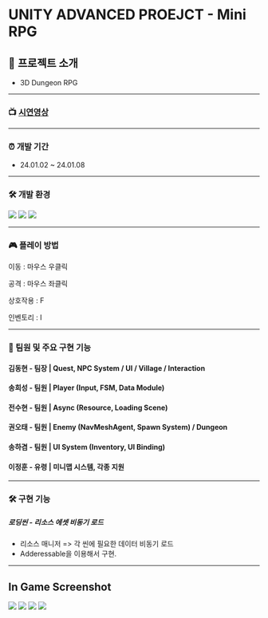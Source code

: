  # UNITY ADVANCED PROEJCT - Mini RPG

## 🎪 프로젝트 소개
- 3D Dungeon RPG
***
### 📺 [시연영상](https://www.youtube.com/watch?v=ZzmL-MVHuPk)
***
### ⏰ 개발 기간
- 24.01.02 ~ 24.01.08
***
### 🛠 개발 환경
<a><img src="https://img.shields.io/badge/csharp-512BD4?style=flat-square&logo=csharp&logoColor=white"/></a>
<a><img src="https://img.shields.io/badge/visualstudio-5C2D91?style=flat-square&logo=visualstudio&logoColor=white"/></a>
<a><img src="https://img.shields.io/badge/unity-000000?style=flat-square&logo=unity&logoColor=white"/></a>

***
### 🎮 플레이 방법

이동 : 마우스 우클릭

공격 : 마우스 좌클릭

상호작용 : F
  
인벤토리 : I

***
### 🤝 팀원 및 주요 구현 기능
#### 김동현 - 팀장 | Quest, NPC System / UI / Village / Interaction

#### 송희성 - 팀원 | Player (Input, FSM, Data Module)

#### 전수현 - 팀원 | Async (Resource, Loading Scene)

#### 권오태 - 팀원 | Enemy (NavMeshAgent, Spawn System) / Dungeon

#### 송하겸 - 팀원 | UI System (Inventory, UI Binding)

#### 이정훈 - 유령 | 미니맵 시스템, 각종 지원

***
### 🛠 구현 기능

##### 로딩씬 - 리소스 에셋 비동기 로드
- 리소스 매니저 => 각 씬에 필요한 데이터 비동기 로드
- Adderessable을 이용해서 구현. 


---

## In Game Screenshot

![](https://i.imgur.com/VnCspNs.gif)
![](https://i.imgur.com/0XBBJo9.gif)
![](https://i.imgur.com/CjNdNh4.gif)
![](https://i.imgur.com/UqEdyHD.gif)
